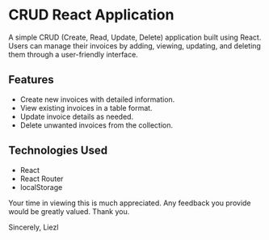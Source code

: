 # CRUD React Application

A simple CRUD (Create, Read, Update, Delete) application built using React. Users can manage their invoices by adding, viewing, updating, and deleting them through a user-friendly interface.

## Features
- Create new invoices with detailed information.
- View existing invoices in a table format.
- Update invoice details as needed.
- Delete unwanted invoices from the collection.

## Technologies Used
- React
- React Router
- localStorage

Your time in viewing this is much appreciated. Any feedback you provide would be greatly valued. 
Thank you.

Sincerely,
Liezl
